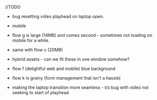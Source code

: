 //TODO

- bug resetting video playhead on laptop open.
- mobile



- flow g is large (14MB) and comes second - sometimes not loading on mobile for a while.
- same with flow c (20MB)
- hybrid assets - can we fit these in one window somehow?
- flow f (delightful web and mobile) blue background
- flow k is grainy (form management that isn't a hassle)
- making the laptop transition more seamless - t/s bug with video not seeking to start of playhead